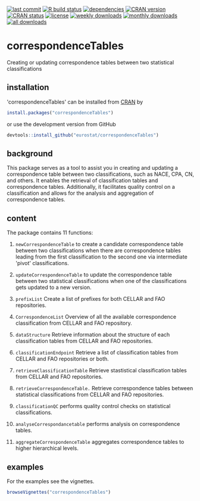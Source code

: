 <!-- badges: start -->
[![last commit](https://img.shields.io/github/last-commit/eurostat/correspondenceTables?style=flat)](https://github.com/eurostat/correspondenceTables/commits/)
[![R build
status](https://github.com/eurostat/correspondenceTables/workflows/R-CMD-check/badge.svg)](https://github.com/eurostat/correspondenceTables/actions)
[![dependencies](https://tinyverse.netlify.com/badge/correspondenceTables)](https://CRAN.R-project.org/package=correspondenceTables)
[![CRAN version](https://www.r-pkg.org/badges/version/correspondenceTables)](https://CRAN.R-project.org/package=correspondenceTables)
[![CRAN status](https://cranchecks.info/badges/flavor/release/correspondenceTables)](https://cran.r-project.org/web/checks/check_results_correspondenceTables.html)
[![license](https://img.shields.io/badge/license-EUPL-success)](https://joinup.ec.europa.eu/collection/eupl/eupl-text-eupl-12)
[![weekly downloads](https://cranlogs.r-pkg.org/badges/last-week/correspondenceTables)](https://CRAN.R-project.org/package=correspondenceTables)
[![monthly downloads](https://cranlogs.r-pkg.org/badges/correspondenceTables)](https://CRAN.R-project.org/package=correspondenceTables)
[![all downloads](https://cranlogs.r-pkg.org/badges/grand-total/correspondenceTables)](https://CRAN.R-project.org/package=correspondenceTables)
<!-- badges: end -->

# correspondenceTables

Creating or updating correspondence tables between two statistical classifications

## installation

'correspondenceTables' can be installed from [CRAN](https://CRAN.R-project.org/package=correspondenceTables) by 

```R
install.packages("correspondenceTables")
```

or use the development version from GitHub

```R
devtools::install_github("eurostat/correspondenceTables")
```

## background

This package serves as a tool to assist you in creating and updating a correspondence table between two classifications, such as NACE, CPA, CN, and others. It enables the retrieval of classification tables and correspondence tables. Additionally, it facilitates quality control on a classification and allows for the analysis and aggregation of correspondence tables.

## content

The package contains 11 functions:

1. `newCorrespondenceTable` to create a candidate correspondence table between two classifications when there are correspondence tables leading from the first classification to the second one via intermediate 'pivot' classifications.

2. `updateCorrespondenceTable` to update the correspondence table between two statistical classifications when one of the classifications gets updated to a new version.

3. `prefixList` Create a list of prefixes for both CELLAR and FAO repositories.

4. `CorrespondenceList` Overview of all the available correspondence classification from CELLAR and FAO repository.

5. `dataStructure`  Retrieve information about the structure of each classification tables from CELLAR and FAO repositories.

6. `classificationEndpoint` Retrieve a list of classification tables from CELLAR and FAO repositories or both.

7. `retrieveClassificationTable` Retrieve stastistical classification tables from CELLAR and FAO repositories.

8. `retrieveCorrespondenceTable.` Retrieve correspondence tables between statistical classifications from CELLAR and FAO repositories.

9. `classificationQC` performs quality control checks on statistical classifications.

10. `analyseCorrespondancetable` performs analysis on correspondence tables.  

11. `aggregateCorrespondenceTable` aggregates correspondence tables to higher hierarchical levels.

## examples

For the examples see the vignettes.
```R
browseVignettes("correspondenceTables")
```
